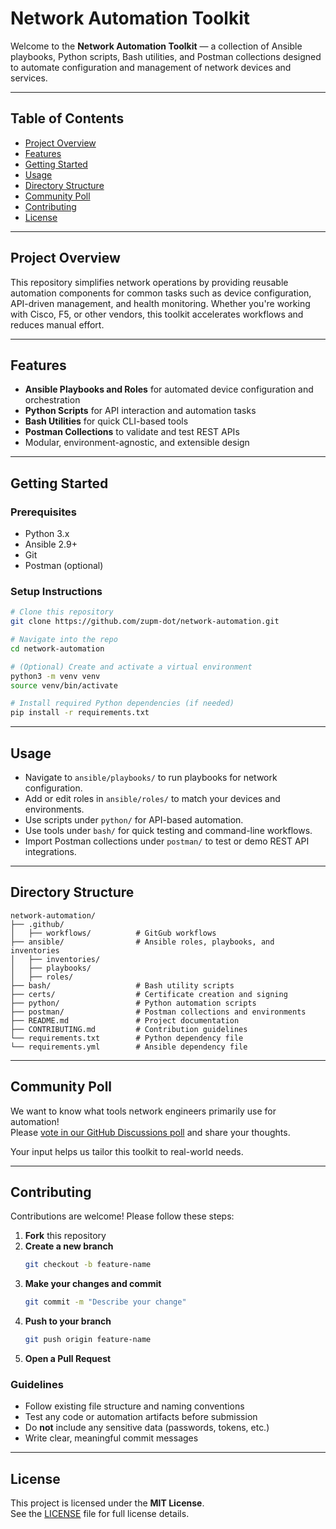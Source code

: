 # Network Automation Toolkit

Welcome to the **Network Automation Toolkit** — a collection of Ansible playbooks, Python scripts, Bash utilities, and Postman collections designed to automate configuration and management of network devices and services.

---

## Table of Contents

- [Project Overview](#project-overview)  
- [Features](#features)  
- [Getting Started](#getting-started)  
- [Usage](#usage)  
- [Directory Structure](#directory-structure)
- [Community Poll](#community-poll)
- [Contributing](#contributing)
- [License](#license)

---

## Project Overview

This repository simplifies network operations by providing reusable automation components for common tasks such as device configuration, API-driven management, and health monitoring. Whether you're working with Cisco, F5, or other vendors, this toolkit accelerates workflows and reduces manual effort.

---

## Features

- **Ansible Playbooks and Roles** for automated device configuration and orchestration  
- **Python Scripts** for API interaction and automation tasks  
- **Bash Utilities** for quick CLI-based tools  
- **Postman Collections** to validate and test REST APIs  
- Modular, environment-agnostic, and extensible design

---

## Getting Started

### Prerequisites

- Python 3.x  
- Ansible 2.9+  
- Git  
- Postman (optional)

### Setup Instructions

```bash
# Clone this repository
git clone https://github.com/zupm-dot/network-automation.git

# Navigate into the repo
cd network-automation

# (Optional) Create and activate a virtual environment
python3 -m venv venv
source venv/bin/activate

# Install required Python dependencies (if needed)
pip install -r requirements.txt
```

---

## Usage

- Navigate to `ansible/playbooks/` to run playbooks for network configuration.
- Add or edit roles in `ansible/roles/` to match your devices and environments.
- Use scripts under `python/` for API-based automation.
- Use tools under `bash/` for quick testing and command-line workflows.
- Import Postman collections under `postman/` to test or demo REST API integrations.

---

## Directory Structure

```
network-automation/
├── .github/
│   ├── workflows/          # GitGub workflows
├── ansible/                # Ansible roles, playbooks, and inventories
│   ├── inventories/
│   ├── playbooks/
│   ├── roles/
├── bash/                   # Bash utility scripts
├── certs/                  # Certificate creation and signing
├── python/                 # Python automation scripts
├── postman/                # Postman collections and environments
├── README.md               # Project documentation
├── CONTRIBUTING.md         # Contribution guidelines
└── requirements.txt        # Python dependency file
└── requirements.yml        # Ansible dependency file
```

---

## Community Poll

We want to know what tools network engineers primarily use for automation!  
Please [vote in our GitHub Discussions poll](https://github.com/zupm-dot/network-automation/discussions/7) and share your thoughts.

Your input helps us tailor this toolkit to real-world needs.

---

## Contributing

Contributions are welcome! Please follow these steps:

1. **Fork** this repository  
2. **Create a new branch**
   ```bash
   git checkout -b feature-name
   ```
3. **Make your changes and commit**
   ```bash
   git commit -m "Describe your change"
   ```
4. **Push to your branch**
   ```bash
   git push origin feature-name
   ```
5. **Open a Pull Request**

### Guidelines

- Follow existing file structure and naming conventions  
- Test any code or automation artifacts before submission  
- Do **not** include any sensitive data (passwords, tokens, etc.)  
- Write clear, meaningful commit messages

---

## License

This project is licensed under the **MIT License**.  
See the [LICENSE](LICENSE) file for full license details.

